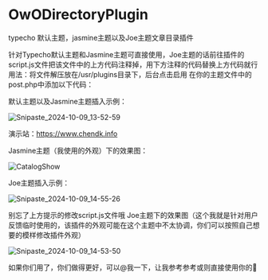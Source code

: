 # OwODirectoryPlugin
typecho 默认主题，jasmine主题以及Joe主题文章目录插件

针对Typecho默认主题和Jasmine主题可直接使用，Joe主题的话前往插件的script.js文件把该文件中的上方代码注释掉，用下方注释的代码替换上方代码就行
用法：将文件解压放在/usr/plugins目录下，后台点击启用
在你的主题文件中的post.php中添加以下代码：
<!-- 目录按钮和容器 -->
<div class="directory-container">
    <div class="directory-toggle">
        <span class="iconify" id="toggle-icon" data-icon="icon-park-outline:expand-right" data-inline="false"></span>
    </div>
    <div class="article-directory">
        <!-- 目录将由 JavaScript 动态生成 -->
    </div>
</div>
默认主题以及Jasmine主题插入示例：

![Snipaste_2024-10-09_13-52-59](https://github.com/user-attachments/assets/319bf05d-24fd-4bed-b0fd-47d67abf6fa4)



演示站：https://www.chendk.info

Jasmine主题（我使用的外观）下的效果图：

![CatalogShow](https://github.com/user-attachments/assets/63b19ae4-ae2b-42fe-b903-82f67b8ca96e)

Joe主题插入示例：

![Snipaste_2024-10-09_14-55-26](https://github.com/user-attachments/assets/c214bcef-fdcd-4424-b9f7-367b55a6901c)


别忘了上方提示的修改script.js文件哦
Joe主题下的效果图（这个我就是针对用户反馈临时使用的，该插件的外观可能在这个主题中不太协调，你们可以按照自己想要的模样修改插件外观）

![Snipaste_2024-10-09_14-53-50](https://github.com/user-attachments/assets/5b73d76d-a5fa-49eb-9ffc-9b33ec6e10e3)


如果你们用了，你们做得更好，可以@我一下，让我参考参考或则直接使用你的🤭

